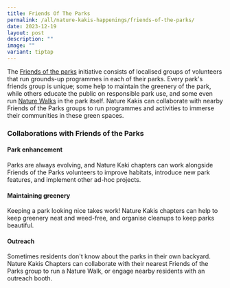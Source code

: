 ```yaml
---
title: Friends Of The Parks
permalink: /all/nature-kakis-happenings/friends-of-the-parks/
date: 2023-12-19
layout: post
description: ""
image: ""
variant: tiptap
---
```

<p>The <a href="https://fotp.nparks.gov.sg/" rel="noopener noreferrer nofollow" target="_blank">Friends of the parks</a> initiative consists of localised groups of volunteers that run grounds-up programmes in each of their parks. Every park's friends group is unique; some help to maintain the greenery of the park, while others educate the public on responsible park use, and some even run <a href="/all/nature-kakis-happenings/nature-walks/" rel="noopener noreferrer nofollow" target="_blank">Nature Walks</a> in the park itself. Nature Kakis can collaborate with nearby Friends of the Parks groups to run programmes and activities to immerse their communities in these green spaces.</p><h3>Collaborations with Friends of the Parks</h3><h4>Park enhancement</h4><p>Parks are always evolving, and Nature Kaki chapters can work alongside Friends of the Parks volunteers to improve habitats, introduce new park features, and implement other ad-hoc projects.</p><h4>Maintaining greenery</h4><p>Keeping a park looking nice takes work! Nature Kakis chapters can help to keep greenery neat and weed-free, and organise cleanups to keep parks beautiful.</p><h4>Outreach</h4><p>Sometimes residents don't know about the parks in their own backyard. Nature Kakis Chapters can collaborate with their nearest Friends of the Parks group to run a Nature Walk, or engage nearby residents with an outreach booth.</p><p></p>